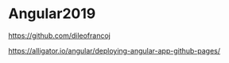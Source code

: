 # Angular2019

https://github.com/dileofrancoj

https://alligator.io/angular/deploying-angular-app-github-pages/
